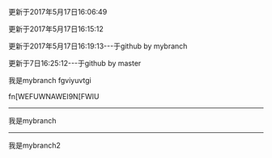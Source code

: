 
更新于2017年5月17日16:06:49


更新于2017年5月17日16:15:12

更新于2017年5月17日16:19:13---于github by mybranch


更新于7日16:25:12---于github by master



我是mybranch
fgviyuvtgi


fn[WEFUWNAWEI9N[FWIU

---------------------------------------------------------------
我是mybranch

---------------------------------------------------------------
我是mybranch2
